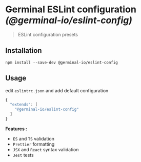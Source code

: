 # Germinal ESLint configuration _(@germinal-io/eslint-config)_

> ESLint configuration presets

## Installation

```console
npm install --save-dev @germinal-io/eslint-config
```

## Usage

edit `eslintrc.json` and add default configuration

```js
{
  "extends": [
    "@germinal-io/eslint-config"
  ]
}
```

**Features :**

- `ES` and `TS` validation
- `Prettier` formatting
- `JSX` and `React` syntax validation
- `Jest` tests
